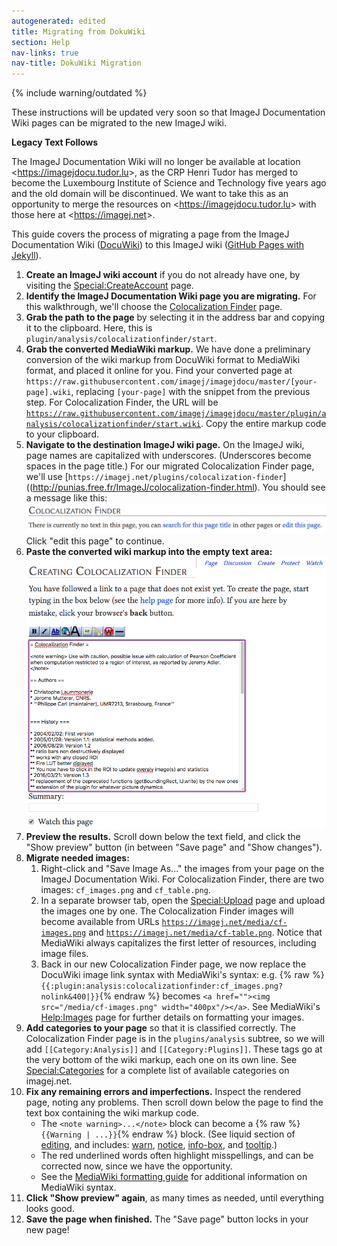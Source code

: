 ```yaml
---
autogenerated: edited
title: Migrating from DokuWiki
section: Help
nav-links: true
nav-title: DokuWiki Migration
---
```


{% include warning/outdated %}

These instructions will be updated very soon so that ImageJ Documentation Wiki pages can be migrated to the new ImageJ wiki.

**Legacy Text Follows**

The ImageJ Documentation Wiki will no longer be available at location &lt;https://imagejdocu.tudor.lu&gt;, as the CRP Henri Tudor has merged to become the Luxembourg Institute of Science and Technology five years ago and the old domain will be discontinued. We want to take this as an opportunity to merge the resources on &lt;https://imagejdocu.tudor.lu&gt; with those here at &lt;https://imagej.net&gt;.

This guide covers the process of migrating a page from the ImageJ Documentation Wiki ([DocuWiki](https://www.dokuwiki.org/dokuwiki)) to this ImageJ wiki ([GitHub Pages with Jekyll](https://docs.github.com/en/pages/setting-up-a-github-pages-site-with-jekyll/about-github-pages-and-jekyll)).

1.  <b>Create an ImageJ wiki account</b> if you do not already have one, by visiting the [Special:CreateAccount](Special_CreateAccount) page.
2.  <b>Identify the ImageJ Documentation Wiki page you are migrating.</b> For this walkthrough, we'll choose the [Colocalization Finder](https://imagejdocu.list.lu/plugin/analysis/colocalizationfinder/start) page.
3.  <b>Grab the path to the page</b> by selecting it in the address bar and copying it to the clipboard. Here, this is `plugin/analysis/colocalizationfinder/start`.
4.  <b>Grab the converted MediaWiki markup.</b> We have done a preliminary conversion of the wiki markup from DocuWiki format to MediaWiki format, and placed it online for you. Find your converted page at `https://raw.githubusercontent.com/imagej/imagejdocu/master/[your-page].wiki`, replacing `[your-page]` with the snippet from the previous step. For Colocalization Finder, the URL will be [`https://raw.githubusercontent.com/imagej/imagejdocu/master/plugin/analysis/colocalizationfinder/start.wiki`](https://raw.githubusercontent.com/imagej/imagejdocu/master/plugin/analysis/colocalizationfinder/start.wiki). Copy the entire markup code to your clipboard.
5.  <b>Navigate to the destination ImageJ wiki page.</b> On the ImageJ wiki, page names are capitalized with underscores. (Underscores become spaces in the page title.) For our migrated Colocalization Finder page, we'll use [`https://imagej.net/plugins/colocalization-finder`]((http://punias.free.fr/ImageJ/colocalization-finder.html). You should see a message like this:
    <a href=""><img src="/media/discuss/creating-a-new-page.png" width="500px"/></a>
    Click "edit this page" to continue.
6.  <b>Paste the converted wiki markup into the empty text area:</b>  
    <a href=""><img src="/media/discuss/add-wiki-markup.png" width="500px"/></a>
7.  <b>Preview the results.</b> Scroll down below the text field, and click the "Show preview" button (in between "Save page" and "Show changes").
8.  <b>Migrate needed images:</b>
    1.  Right-click and "Save Image As..." the images from your page on the ImageJ Documentation Wiki. For Colocalization Finder, there are two images: `cf_images.png` and `cf_table.png`.
    2.  In a separate browser tab, open the [Special:Upload](Special_Upload) page and upload the images one by one. The Colocalization Finder images will become available from URLs [`https://imagej.net/media/cf-images.png`](/media/cf-images.png) and [`https://imagej.net/media/cf-table.png`](/media/cf-table.png). Notice that MediaWiki always capitalizes the first letter of resources, including image files.
    3.  Back in our new Colocalization Finder page, we now replace the DocuWiki image link syntax with MediaWiki's syntax: e.g. {% raw %}`{{:plugin:analysis:colocalizationfinder:cf_images.png?nolink&400|}}`{% endraw %} becomes `<a href=""><img src="/media/cf-images.png" width="400px"/></a>`. See MediaWiki's [Help:Images](https://www.mediawiki.org/wiki/Help:Images) page for further details on formatting your images.
9.  <b>Add categories to your page</b> so that it is classified correctly. The Colocalization Finder page is in the `plugins/analysis` subtree, so we will add `[[Category:Analysis]]` and `[[Category:Plugins]]`. These tags go at the very bottom of the wiki markup, each one on its own line. See [Special:Categories](Special_Categories) for a complete list of available categories on imagej.net.
10. <b>Fix any remaining errors and imperfections.</b> Inspect the rendered page, noting any problems. Then scroll down below the page to find the text box containing the wiki markup code.
    -   The `<note warning>...</note>` block can become a {% raw %}`{{Warning | ...}}`{% endraw %} block. (See liquid section of [editing](/editing/#adding-and-editing-page-content), and includes: [warn](https://github.com/imagej/imagej.github.io/tree/main/_includes/warning), [notice](https://github.com/imagej/imagej.github.io/blob/main/_includes/notice), [info-box](https://github.com/imagej/imagej.github.io/blob/main/_includes/info-box), and [tooltip](https://github.com/imagej/imagej.github.io/blob/main/_includes/tooltip).)
    -   The red underlined words often highlight misspellings, and can be corrected now, since we have the opportunity.
    -   See the [MediaWiki formatting guide](https://www.mediawiki.org/wiki/Help:Formatting) for additional information on MediaWiki syntax.
11. <b>Click "Show preview" again</b>, as many times as needed, until everything looks good.
12. <b>Save the page when finished.</b> The "Save page" button locks in your new page!
